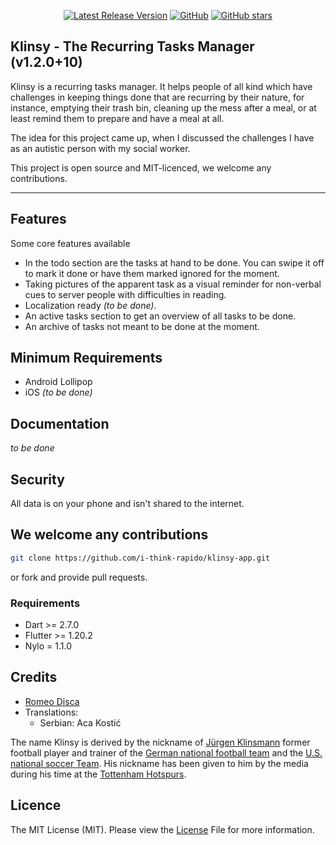 
<p align="center">
  <a href="https://github.com/i-think-rapido/klinsy-app/releases"><img src="https://img.shields.io/github/v/release/i-think-rapido/klinsy-app?style=plastic" alt="Latest Release Version"></a>
  <a href="https://github.com/i-think-rapido/klinsy-app/blob/master/LICENSE"><img alt="GitHub" src="https://img.shields.io/github/license/nylo-core/nylo?style=plastic"></a>
  <a href="#"><img alt="GitHub stars" src="https://img.shields.io/github/stars/i-think-rapido/klinsy-app?style=plastic"></a>
</p>

## Klinsy - The Recurring Tasks Manager (v1.2.0+10)

Klinsy is a recurring tasks manager. It helps people of all kind which have challenges in keeping things done that are recurring by their nature, for instance, emptying their trash bin, cleaning up the mess after a meal, or at least remind them to prepare and have a meal at all.

The idea for this project came up, when I discussed the challenges I have as an autistic person with my social worker.

This project is open source and MIT-licenced, we welcome any contributions.

---

## Features
Some core features available
* In the todo section are the tasks at hand to be done. You can swipe it off to mark it done or have them marked ignored for the moment.
* Taking pictures of the apparent task as a visual reminder for non-verbal cues to server people with difficulties in reading.
* Localization ready *(to be done)*.
* An active tasks section to get an overview of all tasks to be done.
* An archive of tasks not meant to be done at the moment.

## Minimum Requirements
* Android Lollipop
* iOS *(to be done)*

## Documentation
*to be done*

## Security
All data is on your phone and isn't shared to the internet.

## We welcome any contributions

``` bash
git clone https://github.com/i-think-rapido/klinsy-app.git
```

or fork and provide pull requests.

### Requirements
* Dart >= 2.7.0
* Flutter >= 1.20.2
* Nylo = 1.1.0

## Credits
* [Romeo Disca](https://github.com/thinkrapido)
* Translations:
  * Serbian: Aca Kostić

The name Klinsy is derived by the nickname of [Jürgen Klinsmann](https://en.wikipedia.org/wiki/J%C3%BCrgen_Klinsmann) former football player and trainer of the [German national football team](https://en.wikipedia.org/wiki/Germany_national_football_team) and the [U.S. national soccer Team](https://en.wikipedia.org/wiki/United_States_men%27s_national_soccer_team). His nickname has been given to him by the media during his time at the [Tottenham Hotspurs](https://en.wikipedia.org/wiki/Tottenham_Hotspur_F.C.).

## Licence

The MIT License (MIT). Please view the [License](https://github.com/i-think-rapido/klinsy-app/blob/master/licence) File for more information.
